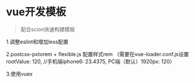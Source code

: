 # vue开发模板
> 配合scion快速构建模板

1.调整eslint和增加less配置

2.postcss-pxtorem + flexible.js 配置样式rem
（需要在vue-loader.conf.js设置rootValue: 120, //手机端iphone6: 23.4375, PC端（默认）1920px: 120）

3.使用vuex
